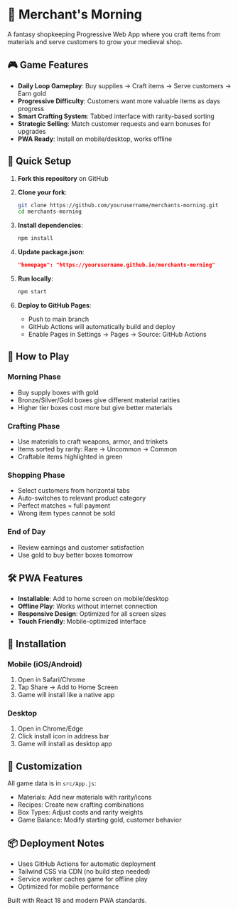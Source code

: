 # 🏰 Merchant's Morning

A fantasy shopkeeping Progressive Web App where you craft items from materials and serve customers to grow your medieval shop.

## 🎮 Game Features

- **Daily Loop Gameplay**: Buy supplies → Craft items → Serve customers → Earn gold
- **Progressive Difficulty**: Customers want more valuable items as days progress
- **Smart Crafting System**: Tabbed interface with rarity-based sorting
- **Strategic Selling**: Match customer requests and earn bonuses for upgrades
- **PWA Ready**: Install on mobile/desktop, works offline

## 🚀 Quick Setup

1. **Fork this repository** on GitHub
2. **Clone your fork**:
   ```bash
   git clone https://github.com/yourusername/merchants-morning.git
   cd merchants-morning
   ```

3. **Install dependencies**:
   ```bash
   npm install
   ```

4. **Update package.json**:
   ```json
   "homepage": "https://yourusername.github.io/merchants-morning"
   ```

5. **Run locally**:
   ```bash
   npm start
   ```

6. **Deploy to GitHub Pages**:
   - Push to main branch
   - GitHub Actions will automatically build and deploy
   - Enable Pages in Settings → Pages → Source: GitHub Actions

## 🎯 How to Play

### Morning Phase
- Buy supply boxes with gold
- Bronze/Silver/Gold boxes give different material rarities
- Higher tier boxes cost more but give better materials

### Crafting Phase
- Use materials to craft weapons, armor, and trinkets
- Items sorted by rarity: Rare → Uncommon → Common
- Craftable items highlighted in green

### Shopping Phase
- Select customers from horizontal tabs
- Auto-switches to relevant product category
- Perfect matches = full payment
- Wrong item types cannot be sold

### End of Day
- Review earnings and customer satisfaction
- Use gold to buy better boxes tomorrow

## 🛠️ PWA Features

- **Installable**: Add to home screen on mobile/desktop
- **Offline Play**: Works without internet connection
- **Responsive Design**: Optimized for all screen sizes
- **Touch Friendly**: Mobile-optimized interface

## 📱 Installation

### Mobile (iOS/Android)
1. Open in Safari/Chrome
2. Tap Share → Add to Home Screen
3. Game will install like a native app

### Desktop
1. Open in Chrome/Edge
2. Click install icon in address bar
3. Game will install as desktop app

## 🎨 Customization

All game data is in `src/App.js`:
- Materials: Add new materials with rarity/icons
- Recipes: Create new crafting combinations
- Box Types: Adjust costs and rarity weights
- Game Balance: Modify starting gold, customer behavior

## 📦 Deployment Notes

- Uses GitHub Actions for automatic deployment
- Tailwind CSS via CDN (no build step needed)
- Service worker caches game for offline play
- Optimized for mobile performance

Built with React 18 and modern PWA standards.